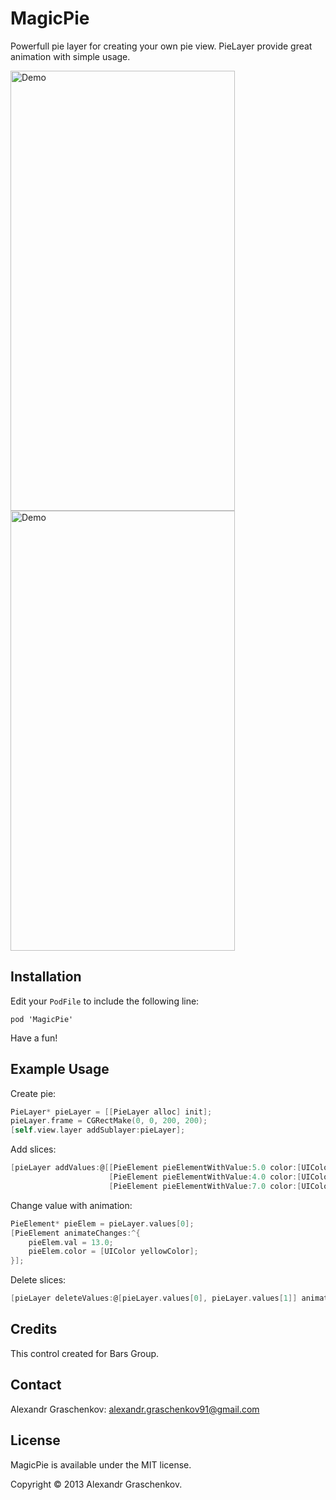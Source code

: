 MagicPie
========

Powerfull pie layer for creating your own pie view. PieLayer provide great animation with simple usage.

<img src="https://github.com/Sk0rpion/MagicPie/blob/master/MagicPie.gif?raw=true" alt="Demo" width="359" height="704" />


<img src="https://github.com/Sk0rpion/MagicPie/blob/master/MagicPie2.gif?raw=true" alt="Demo" width="359" height="704" />


## Installation

Edit your `PodFile` to include the following line:

```
pod 'MagicPie'
```
Have a fun!

## Example Usage

Create pie:
```objective-c
PieLayer* pieLayer = [[PieLayer alloc] init];
pieLayer.frame = CGRectMake(0, 0, 200, 200);
[self.view.layer addSublayer:pieLayer];
```
    
Add slices:
```objective-c
[pieLayer addValues:@[[PieElement pieElementWithValue:5.0 color:[UIColor redColor]],
                      [PieElement pieElementWithValue:4.0 color:[UIColor blueColor]],
                      [PieElement pieElementWithValue:7.0 color:[UIColor greenColor]]] animated:YES];
```
                          
Change value with animation:
```objective-c
PieElement* pieElem = pieLayer.values[0];
[PieElement animateChanges:^{
	pieElem.val = 13.0;
	pieElem.color = [UIColor yellowColor];
}];
```

Delete slices:
```objective-c
[pieLayer deleteValues:@[pieLayer.values[0], pieLayer.values[1]] animated:YES];
```
## Credits

This control created for Bars Group.

## Contact

Alexandr Graschenkov: alexandr.graschenkov91@gmail.com

## License

MagicPie is available under the MIT license.

Copyright © 2013 Alexandr Graschenkov.
